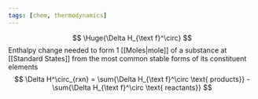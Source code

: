 ```yaml
---
tags: [chem, thermodynamics]
---
```

$$ \Huge{\Delta H_{\text f}^\circ} $$
Enthalpy change needed to form 1 [[Moles|mole]] of a substance at [[Standard States]] from the most common stable forms of its constituent elements
$$ \Delta H^\circ_{rxn} = \sum{\Delta H_{\text f}^\circ \text{ products}} - \sum{\Delta H_{\text f}^\circ \text{ reactants}} $$
